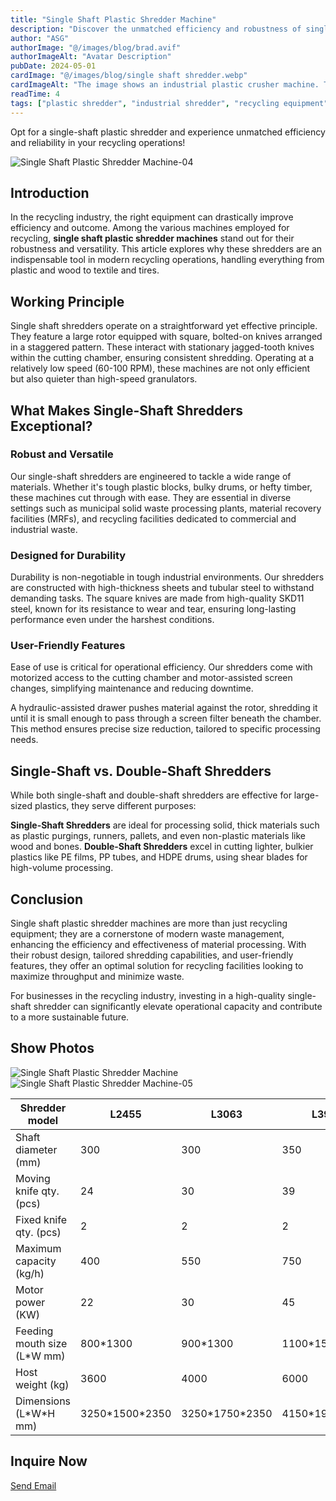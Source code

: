 ```yaml
---
title: "Single Shaft Plastic Shredder Machine"
description: "Discover the unmatched efficiency and robustness of single-shaft plastic shredder machines. Learn how they handle tough materials in recycling, their working principle, and why they outperform double-shaft shredders in certain applications."
author: "ASG"
authorImage: "@/images/blog/brad.avif"
authorImageAlt: "Avatar Description"
pubDate: 2024-05-01
cardImage: "@/images/blog/single shaft shredder.webp"
cardImageAlt: "The image shows an industrial plastic crusher machine. This type of equipment is typically used in recycling processes to break down plastic materials into smaller pieces, which can then be processed further. The machine features a robust design with a green and yellow cylindrical component—likely the crushing mechanism—connected to a white and gray housing that contains the mechanical parts and possibly the control system. The entire assembly is mounted on a sturdy green base, ensuring stability during operation."
readTime: 4
tags: ["plastic shredder", "industrial shredder", "recycling equipment", "plastic shredder sales", "Single shaft shredder", "waste processing" ]
---
```

Opt for a single-shaft plastic shredder and experience unmatched efficiency and reliability in your recycling operations!

![Single Shaft Plastic Shredder Machine-04](/images/single_shaft_shredder-04.webp)

## Introduction
In the recycling industry, the right equipment can drastically improve efficiency and outcome. Among the various machines employed for recycling, **single shaft plastic shredder machines** stand out for their robustness and versatility. This article explores why these shredders are an indispensable tool in modern recycling operations, handling everything from plastic and wood to textile and tires.

## Working Principle
Single shaft shredders operate on a straightforward yet effective principle. They feature a large rotor equipped with square, bolted-on knives arranged in a staggered pattern. These interact with stationary jagged-tooth knives within the cutting chamber, ensuring consistent shredding. Operating at a relatively low speed (60-100 RPM), these machines are not only efficient but also quieter than high-speed granulators.

## What Makes Single-Shaft Shredders Exceptional?

### Robust and Versatile
Our single-shaft shredders are engineered to tackle a wide range of materials. Whether it's tough plastic blocks, bulky drums, or hefty timber, these machines cut through with ease. They are essential in diverse settings such as municipal solid waste processing plants, material recovery facilities (MRFs), and recycling facilities dedicated to commercial and industrial waste.

### Designed for Durability
Durability is non-negotiable in tough industrial environments. Our shredders are constructed with high-thickness sheets and tubular steel to withstand demanding tasks. The square knives are made from high-quality SKD11 steel, known for its resistance to wear and tear, ensuring long-lasting performance even under the harshest conditions.

### User-Friendly Features
Ease of use is critical for operational efficiency. Our shredders come with motorized access to the cutting chamber and motor-assisted screen changes, simplifying maintenance and reducing downtime.

A hydraulic-assisted drawer pushes material against the rotor, shredding it until it is small enough to pass through a screen filter beneath the chamber. This method ensures precise size reduction, tailored to specific processing needs.

## Single-Shaft vs. Double-Shaft Shredders

While both single-shaft and double-shaft shredders are effective for large-sized plastics, they serve different purposes:

**Single-Shaft Shredders** are ideal for processing solid, thick materials such as plastic purgings, runners, pallets, and even non-plastic materials like wood and bones.
**Double-Shaft Shredders** excel in cutting lighter, bulkier plastics like PE films, PP tubes, and HDPE drums, using shear blades for high-volume processing.

## Conclusion
Single shaft plastic shredder machines are more than just recycling equipment; they are a cornerstone of modern waste management, enhancing the efficiency and effectiveness of material processing. With their robust design, tailored shredding capabilities, and user-friendly features, they offer an optimal solution for recycling facilities looking to maximize throughput and minimize waste.

For businesses in the recycling industry, investing in a high-quality single-shaft shredder can significantly elevate operational capacity and contribute to a more sustainable future.

## Show Photos

![Single Shaft Plastic Shredder Machine](/images/single_shaft_shredder.webp)
![Single Shaft Plastic Shredder Machine-05](/images/single_shaft_shredder-05.webp)


<div class="scrollable-table-container">
  <table>
  <thead>
    <tr>
    <th>Shredder model</th>
    <th>L2455</th>
    <th>L3063</th>
    <th>L3980</th>
    <th>L36100</th>
    <th>L42120</th>
    <th>L64160</th>
  </tr>
  </thead>
  <tbody>
  <tr>
    <td>Shaft diameter (mm)</td>
    <td>300</td>
    <td>300</td>
    <td>350</td>
    <td>400</td>
    <td>400</td>
    <td>500</td>
  </tr>
  <tr>
    <td>Moving knife qty.(pcs)</td>
    <td>24</td>
    <td>30</td>
    <td>39</td>
    <td>36</td>
    <td>42</td>
    <td>64</td>
  </tr>
  <tr>
    <td>Fixed knife qty. (pcs)</td>
    <td>2</td>
    <td>2</td>
    <td>2</td>
    <td>2</td>
    <td>2</td>
    <td>4</td>
  </tr>
  <tr>
    <td>Maximum capacity (kg/h)</td>
    <td>400</td>
    <td>550</td>
    <td>750</td>
    <td>1200</td>
    <td>1500</td>
    <td>5000</td>
  </tr>
  <tr>
    <td>Motor power (KW)</td>
    <td>22</td>
    <td>30</td>
    <td>45</td>
    <td>55</td>
    <td>75</td>
    <td>132</td>
  </tr>
  <tr>
    <td>Feeding mouth size (L*W mm)</td>
    <td>800*1300</td>
    <td>900*1300</td>
    <td>1100*1500</td>
    <td>1300*1800</td>
    <td>1500*1900</td>
    <td>2200*2200</td>
  </tr>
  <tr>
    <td>Host weight (kg)</td>
    <td>3600</td>
    <td>4000</td>
    <td>6000</td>
    <td>8000</td>
    <td>9500</td>
    <td>18000</td>
  </tr>
  <tr>
    <td>Dimensions (L*W*H mm)</td>
    <td>3250*1500*2350</td>
    <td>3250*1750*2350</td>
    <td>4150*1900*2450</td>
    <td>4700*2550*2650</td>
    <td>5350*2850*2760</td>
    <td>5900*3050*2960</td>
  </tr>
  </tbody>
</table>
</div>

## Inquire Now

<div class="email-button-container">
  <a href="mailto:sales@rumtoo.com" class="email-button">Send Email</a>
</div>
